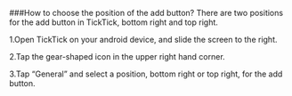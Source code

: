 ###How to choose the position of the add button?
There are two positions for the add button in TickTick, bottom right and top right. 

1.Open TickTick on your android device, and slide the screen to the right.

2.Tap the gear-shaped icon in the upper right hand corner.

3.Tap “General” and select a position, bottom right or top right, for the add button.

